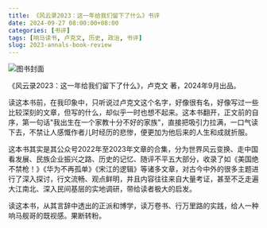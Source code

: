 ```yaml
---
title: 《风云录2023：这一年给我们留下了什么》书评
date: 2024-09-27 08:00:00+08:00
categories: [书评]
tags: [响马读书, 卢克文, 历史, 政治, 书评]
slug: 2023-annals-book-review
---
```


<div class="p-3 text-center">
  <img class="img-fluid" src="/images/2024/0927/book-cover.png" alt="图书封面">
</div>

《风云录2023：这一年给我们留下了什么》，卢克文 著，2024年9月出品。

读这本书前，在我印象中，只听说过卢克文这个名字，好像很有名，好像写过一些比较深刻的文章，但写的什么，却似乎一时也想不起来。这本书翻开，正文前的自序，第一句话"我出生在一个家教十分不好的家族"，直接把吸引力拉满，一口气读下去，不禁让人感慨作者儿时经历的悲惨，便更加为他后来的人生和成就折服。

这本书其实是其公众号2022年至2023年文章的合集，分为世界风云变换、走中国看发展、民族企业振兴之路、历史的记忆、随评不平五大部分，收录了如《美国绝不禁枪！》《华为不再孤单》《宋江的逻辑》等诸多文章，对古今中外的很多主题进行了深入探讨，行文流畅、观点鲜明，并且内容往往来自大量考证，甚至不乏走遍大江南北、深入民间基层的实地调研，带给读者极大的启发。

读这本书，从其言辞中透出的正派和博学，读万卷书、行万里路的实践，给人一种响马舰哥的既视感。果断转粉。
